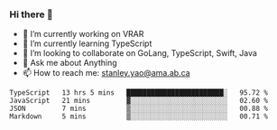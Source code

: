 ### Hi there 👋

- 🔭 I’m currently working on VRAR
- 🌱 I’m currently learning TypeScript
- 👯 I’m looking to collaborate on GoLang, TypeScript, Swift, Java
- 💬 Ask me about Anything
- 📫 How to reach me: stanley.yao@ama.ab.ca


<!--START_SECTION:waka-->
```text
TypeScript   13 hrs 5 mins   ████████████████████████░   95.72 % 
JavaScript   21 mins         ▓░░░░░░░░░░░░░░░░░░░░░░░░   02.60 % 
JSON         7 mins          ▒░░░░░░░░░░░░░░░░░░░░░░░░   00.88 % 
Markdown     5 mins          ▒░░░░░░░░░░░░░░░░░░░░░░░░   00.71 % 
```
<!--END_SECTION:waka-->
